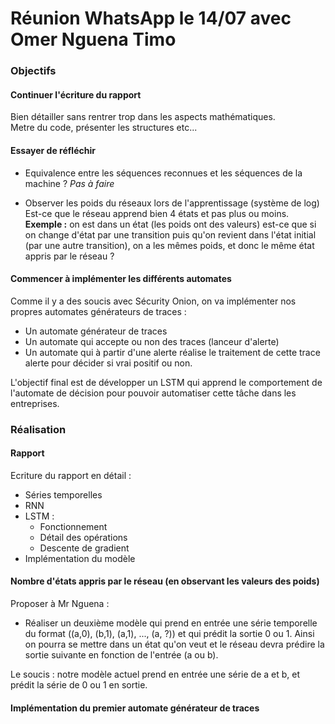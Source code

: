 # Réunion WhatsApp le 14/07 avec Omer Nguena Timo

### Objectifs

#### Continuer l'écriture du rapport
Bien détailler sans rentrer trop dans les aspects mathématiques.  
Metre du code, présenter les structures etc...

#### Essayer de réfléchir
- Equivalence entre les séquences reconnues et les séquences de la machine ? *Pas à faire*

- Observer les poids du réseaux lors de l'apprentissage (système de log)  
Est-ce que le réseau apprend bien 4 états et pas plus ou moins.  
**Exemple :** on est dans un état (les poids ont des valeurs) est-ce que si on change d'état par une transition puis qu'on revient dans l'état initial (par une autre transition), on a les mêmes poids, et donc le même état appris par le réseau ?

#### Commencer à implémenter les différents automates
Comme il y a des soucis avec Sécurity Onion, on va implémenter nos propres automates générateurs de traces : 
- Un automate générateur de traces
- Un automate qui accepte ou non des traces (lanceur d'alerte)
- Un automate qui à partir d'une alerte réalise le traitement de cette trace alerte pour décider si vrai positif ou non.

L'objectif final est de développer un LSTM qui apprend le comportement de l'automate de décision pour pouvoir automatiser cette tâche dans les entreprises.

### Réalisation

#### Rapport
Ecriture du rapport en détail :
- Séries temporelles
- RNN
- LSTM :
    - Fonctionnement
    - Détail des opérations
    - Descente de gradient
- Implémentation du modèle

#### Nombre d'états appris par le réseau (en observant les valeurs des poids)
Proposer à Mr Nguena : 
- Réaliser un deuxième modèle qui prend en entrée une série temporelle du format ((a,0), (b,1), (a,1), ..., (a, ?)) et qui prédit la sortie 0 ou 1.
Ainsi on pourra se mettre dans un état qu'on veut et le réseau devra prédire la sortie suivante en fonction de l'entrée (a ou b).

Le soucis : notre modèle actuel prend en entrée une série de a et b, et prédit la série de 0 ou 1 en sortie.

#### Implémentation du premier automate générateur de traces
